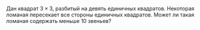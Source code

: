 Дан квадрат $3\times 3$, разбитый на девять единичных квадратов. Некоторая ломаная пересекает все стороны единичных квадратов. Может ли такая ломаная содержать меньше 10 звеньев?